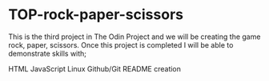 # TOP-rock-paper-scissors

This is the third project in The Odin Project and we will be creating the game rock, paper, scissors. Once this project is completed I will be able to demonstrate skills with;

HTML
JavaScript
Linux
Github/Git
README creation